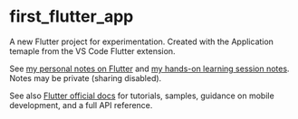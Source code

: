 # first_flutter_app

A new Flutter project for experimentation. Created with the Application temaple from the VS Code Flutter extension.

See [my personal notes on Flutter](https://www.notion.so/b389e5ff4bf04bc89784e30810e2fa31) and [my hands-on learning session notes](https://www.notion.so/cc468ab06cb442659a83c9f78d0e4972). Notes may be private (sharing disabled).

See also [Flutter official docs](https://docs.flutter.dev/) for tutorials,
samples, guidance on mobile development, and a full API reference.
